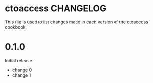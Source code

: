 # ctoaccess CHANGELOG

This file is used to list changes made in each version of the ctoaccess cookbook.

# 0.1.0

Initial release.

- change 0
- change 1

